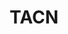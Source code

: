---
title: TACN
crosslinks:
- politics
- opieandanthonypotato
- opieandanthony
- GavinMcInnes
- news
---